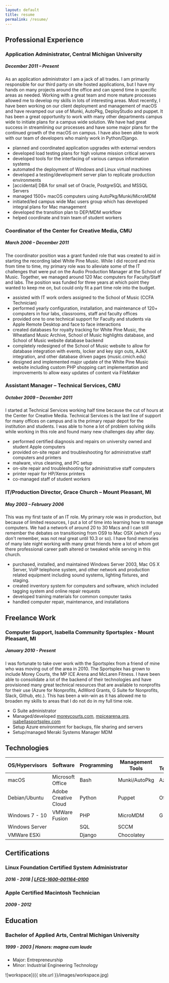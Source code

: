 ```yaml
---
layout: default
title: resume
permalink: /resume/
---
```


## **Professional Experience**

### **Application Administrator, Central Michigan University**

##### **December 2011 – Present**

As an application administrator I am a jack of all trades. I am primarily
responsible for our third party on site hosted applications, but I have my hands
on many projects around the office and can spend time in specific areas as
needed. Working with a great team and more mature processes allowed me to
develop my skills in lots of interesting areas. Most recently, I have  been
working on our client deployment and management of macOS and have revamped our
use of Munki, AutoPkg, DeployStudio and puppet. It has been a great opportunity
to work with many other departments campus wide to initiate plans for a campus
wide solution. We have had great success in streamlining our processes and have
some major plans for the continued growth of the macOS on campus. I have also
been able to work with our team of developers who mainly work in
Python/Django.

- planned and coordinated application upgrades with external vendors
- developed load testing plans for high volume mission critical servers
- developed tools for the interfacing of various campus information systems
- automated the deployment of Windows and Linux virtual machines
- developed a testing/development server plan to replicate production environments
- [accidental] DBA for small set of Oracle, PostgreSQL and MSSQL Servers
- managed 1500+ macOS computers using AutoPkg/Munki/MicroMDM
- initiated/led campus wide Mac users group which has developed integral plans for Mac management
- developed the transition plan to DEP/MDM workflow
- helped coordinate and train team of student workers

### **Coordinator of the Center for Creative Media, CMU**

##### **March 2006 – December 2011**

The coordinator position was a grant funded role that was created to aid in
starting the recording label White Pine Music. While I did record and mix from
time to time, my primary role was to alleviate some of the IT challenges that
were put on the Audio Production Manager at the School of Music. Together, we
managed around 120 Mac computers for Faculty/Staff and labs. The position was
funded for three years at which point they wanted to keep me on, but could only
fit a part time role into the budget.

- assisted with IT work orders assigned to the School of Music (CCFA Technician)
- performed yearly configuration, installation, and maintenance of 120+ computers in four labs, classrooms, staff and faculty offices
- provided one to one technical support for Faculty and students via Apple Remote Desktop and face to face interactions
- created databases for royalty tracking for White Pine Music, the Wheatland Music Archive, School of Music highlights database, and School of Music website database backend
- completely redesigned of the School of Music website to allow for database integration with events, locker and key sign outs, AJAX integration, and other database driven pages (music.cmich.edu)
- designed and implemented major update of the White Pine Music website including custom PHP shopping cart implementation and improvements to allow easy updates of content via FileMaker

<!-- - worked with the Faculty Center for Innovative Teaching in creating a custom database solution for their work orders and reporting
- assisted server planning, administration, and migration of Mac OS X Servers
- yearly planning and setup of 15 – 30 new computers
- assisted in project development of White Pine Music potential CD releases
- design for White Pine Music releases including CD covers, posters, and web advertising -->

### **Assistant Manager – Technical Services, CMU**

##### **October 2009 – December 2011**

I started at Technical Services working half time because the cut of hours at the
Center for Creative Media. Technical Services is the last line of support for many
offices on campus and is the primary repair depot for the institution and students.
I was able to hone a lot of problem solving skills while working in this role and
found many new challenges day after day.

- performed certified diagnosis and repairs on university owned and student Apple computers
- provided on-site repair and troubleshooting for administrative staff computers and printers
- malware, virus cleaning, and PC setup
- on-site repair and troubleshooting for administrative staff computers
- printer repair for HP/Xerox printers
- co-managed staff of student workers

<!-- - maintained the connect.cmich.edu website
- provided database support for the Telecom area -->

### **IT/Production Director, Grace Church – Mount Pleasant, MI**

##### **May 2003 – February 2006**

This was my first taste of an IT role. My primary role was in production, but
because of limited resources, I put a lot of time into learning how to manage
computers. We had a network of around 20 to 30 Macs and I can still remember the
debates on transitioning from OS9 to Mac OSX (which if you don't remember, was
not real great until 10.3 or so). I have fond memories of many late night
working with many great friends here a lot of whom got there professional career
path altered or tweaked while serving in this church.

- purchased, installed, and maintained Windows Server 2003, Mac OS X Server, VoIP telephone system, and other network and production related equipment including sound systems, lighting fixtures, and staging.
- created inventory system for computers and software, which included tagging system and online repair requests
- developed training materials for common computer tasks
- handled computer repair, maintenance, and installations

<!-- - managed a team of six to ten volunteers in charge of production for weekend services and special events. Production for services and events includes audio, lighting, video, and technical direction
- oversaw the development of the Grace Church website redesign
- scheduled teams, created event reviews, provided equipment maintenance and team building for those volunteers serving in production
- created manual for training volunteers on signal flow and sound engineering and taught yearly classes on technical issues
- managed a team of three volunteer designers and developed campaigns for Grace Church weekend services and special events
- created newspaper ads, large format displays, flyers, invitation cards, and banners for use in promotion -->

## **Freelance Work**

### **Computer Support, Isabella Community Sportsplex - Mount Pleasant, MI**

##### **January 2010 - Present**

I was fortunate to take over work with the Sportsplex from a friend of mine who
was moving out of the area in 2010. The Sportsplex has grown to include Morey
Courts, the MP ICE Arena and McLaren Fitness. I have been able to consolidate a
lot of the backend of their technologies and have provisioned many great
technical resources that are available to nonprofits for their use (Azure for
Nonprofits, AdWord Grants, G Suite for Nonprofits, Slack, Github, etc.). This
has been a win-win as it has allowed me to broaden my skills to areas that I do
not do in my full time role.

- G Suite administrator
- Managed/developed [moreycourts.com](http://www.moreycourts.com), [mpicearena.org](http://www.mpicearena.org), [isabellasportsplex.com](http://www.isabellasportsplex.com)
- Setup Azure environment for backups, file sharing and servers
- Setup/managed Meraki Systems Manager MDM


## **Technologies**

| OS/Hypervisors | Software             | Programming | Management Tools | Web Technologies |
|----------------|----------------------|-------------|------------------|------------------|
| macOS          | Microsoft Office     | Bash        | Munki/AutoPkg    | Azure            |
| Debian/Ubuntu  | Adobe Creative Cloud | Python      | Puppet           | Office 365       |
| Windows 7 - 10 | VMWare Fusion        | PHP         | MicroMDM         | G Suite          |
| Windows Server |                      | SQL         | SCCM             |                  |
| VMWare ESXi    |                      | Django      | Chocolatey       |                  |

## **Certifications**

### **Linux Foundation Certified System Administrator**

##### **2016 - 2018 | [LFCS-1600-001164-0100](https://training.linuxfoundation.org/certification/verify-linux-certifications)**

### **Apple Certified Macintosh Technician**

##### **2009 - 2012**


## **Education**

### **Bachelor of Applied Arts, Central Michigan University**

##### **1999 - 2003 | Honors: _magna cum laude_**

- Major: Entrepreneurship
- Minor: Industrial Engineering Technology

![workspace]({{ site.url }}/images/workspace.jpg)